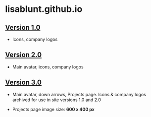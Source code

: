 # lisablunt.github.io

## [Version 1.0](http://lisablunt.github.io/archive/index-v1) 

* Icons, company logos

## [Version 2.0](http://lisablunt.github.io/archive/index-v2) 

* Main avatar, icons, company logos

## [Version 3.0](http://lisablunt.github.io/index-v3) 

* Main avatar, down arrows, Projects page. Icons & company logos archived for use in site versions 1.0 and 2.0

* Projects page image size: **600 x 400 px**
